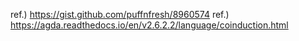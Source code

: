 ref.) https://gist.github.com/puffnfresh/8960574
ref.) https://agda.readthedocs.io/en/v2.6.2.2/language/coinduction.html
